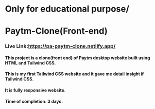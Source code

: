 # Only for educational purpose/
# Paytm-Clone(Front-end)

### Live Link:https://pa-paytm-clone.netlify.app/

#### This project is a clone(front end) of Paytm desktop website built using HTML and Tailwind CSS. <br>
#### This is my first Tailwind CSS website and it gave me detail insight if Tailwind CSS.<br>
#### It is fully responsive website.<br>
#### Time of completion: 3 days.<br>
